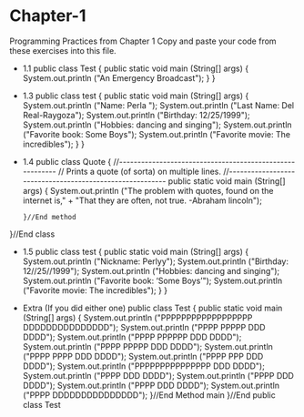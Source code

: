 # Chapter-1
Programming Practices from Chapter 1
Copy and paste your code from these exercises into this file.

* 1.1
public class Test
{
public static void main (String[] args)
{
System.out.println ("An Emergency Broadcast");
 }
}


* 1.3
public class test
{
public static void main (String[] args)
{
System.out.println ("Name: Perla ");
System.out.println ("Last Name: Del Real-Raygoza");
System.out.println ("Birthday: 12/25/1999");
System.out.println ("Hobbies: dancing and singing");
System.out.println ("Favorite book: Some Boys");
System.out.println ("Favorite movie: The incredibles");
  }
}




* 1.4
public class Quote
{
     //---------------------------------------------------------
     // Prints a quote (of sorta) on multiple lines.
     //---------------------------------------------------------
     public static void main (String[] args)
     {
         System.out.println ("The problem with quotes, found on the internet is," +
	"That they are often, not true. -Abraham lincoln");
	
      }//End method
}//End class



* 1.5
public class test
{
public static void main (String[] args)
{
System.out.println ("Nickname: Perlyy");
System.out.println ("Birthday: 12//25//1999");
System.out.println ("Hobbies: dancing and singing");
System.out.println ("Favorite book: ‘Some Boys’");
System.out.println ("Favorite movie: The incredibles");
  }
}


* Extra (If you did either one)
public class Test
{
public static void main (String[] args)
{
System.out.println ("PPPPPPPPPPPPPPPPPP		DDDDDDDDDDDDDDD");
System.out.println ("PPPP			PPPPP	DDD			 DDDD");
System.out.println ("PPPP			PPPPPP	DDD			  DDDD");
System.out.println ("PPPP			PPPPP	DDD			   DDDD");
System.out.println ("PPPP			PPPP	DDD		        DDDD");
System.out.println ("PPPP			PPP		DDD		    	DDDD");
System.out.println ("PPPPPPPPPPPPPPP	    	DDD			    DDDD");
System.out.println ("PPPP					DDD			    DDDD");
System.out.println ("PPPP					DDD		       DDDD");
System.out.println ("PPPP					DDD			  DDDD");
System.out.println ("PPPP					DDDDDDDDDDDDDDD");
}//End Method main
}//End public class Test



